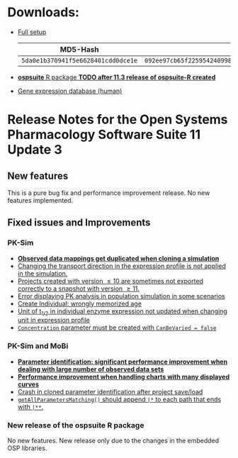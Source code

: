 # Downloads:

- [Full setup](https://github.com/Open-Systems-Pharmacology/Suite/releases/download/v11.3/OSPSuite-Full.11.3.20.exe) 

  |**MD5-Hash**| **SHA256-Hash**|
  |-|-|
  |`5da0e1b370941f5e6628401cdd0dce1e`|`092ee97cb65f2259542409982e1c9041a8d58291fe5c7daed371d9b538642624` |

- [**ospsuite** R package **TODO after 11.3 release of ospsuite-R created**]()

- [Gene expression database (human)](https://github.com/Open-Systems-Pharmacology/Gene-Expression-Databases/releases/download/v2.0.0/GENEDB_human.expressionDb)


# Release Notes for the Open Systems Pharmacology Software Suite 11 Update 3

## New features
This is a pure bug fix and performance improvement release. No new features implemented.

## Fixed issues and Improvements

### PK-Sim
* [**Observed data mappings get duplicated when cloning a simulation**](https://github.com/Open-Systems-Pharmacology/PK-Sim/issues/2592)
* [Changing the transport direction in the expression profile is not applied in the simulation.](https://github.com/Open-Systems-Pharmacology/PK-Sim/issues/2761)
* [Projects created with version $`\leq 10`$  are sometimes not exported correctly to a snapshot with version $`\geq 11`$.](https://github.com/Open-Systems-Pharmacology/PK-Sim/issues/2558)
* [Error displaying PK analysis in population simulation in some scenarios](https://github.com/Open-Systems-Pharmacology/PK-Sim/issues/2632)
* [Create Individual: wrongly memorized age](https://github.com/Open-Systems-Pharmacology/PK-Sim/issues/2808)
* [Unit of t<sub>1/2</sub> in individual enzyme expression not updated when changing unit in expression profile](https://github.com/Open-Systems-Pharmacology/PK-Sim/issues/2847)
* [`Concentration` parameter must be created with `CanBeVaried = false`](https://github.com/Open-Systems-Pharmacology/PK-Sim/issues/2691)

### PK-Sim and MoBi
* [**Parameter identification: significant performance improvement when dealing with large number of observed data sets**](https://github.com/Open-Systems-Pharmacology/OSPSuite.Core/issues/2203)
* [**Performance improvement when handling charts with many displayed curves**](https://github.com/Open-Systems-Pharmacology/OSPSuite.Core/issues/1991)
* [Crash in cloned parameter identification after project save/load](https://github.com/Open-Systems-Pharmacology/OSPSuite.Core/issues/2217)
* [`getAllParametersMatching()` should append `|*` to each path that ends with `|**`.](https://github.com/Open-Systems-Pharmacology/OSPSuite.Core/issues/2211)

### New release of the **ospsuite** R package
No new features. New release only due to the changes in the embedded OSP libraries.

